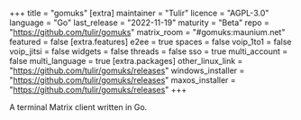 +++
title = "gomuks"
[extra]
maintainer = "Tulir"
licence = "AGPL-3.0"
language = "Go"
last_release = "2022-11-19"
maturity = "Beta"
repo = "https://github.com/tulir/gomuks"
matrix_room = "#gomuks:maunium.net"
featured = false
[extra.features]
e2ee = true
spaces = false
voip_1to1 = false
voip_jitsi = false
widgets = false
threads = false
sso = true
multi_account = false
multi_language = true
[extra.packages]
other_linux_link = "https://github.com/tulir/gomuks/releases"
windows_installer = "https://github.com/tulir/gomuks/releases"
maxos_installer = "https://github.com/tulir/gomuks/releases"
+++

A terminal Matrix client written in Go.
